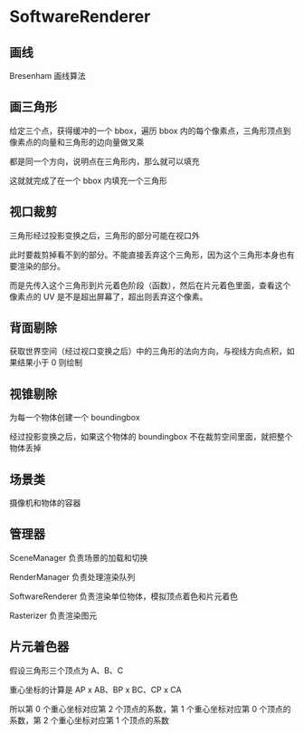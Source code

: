 # SoftwareRenderer

## 画线

Bresenham 画线算法

## 画三角形

给定三个点，获得缓冲的一个 bbox，遍历 bbox 内的每个像素点，三角形顶点到像素点的向量和三角形的边向量做叉乘

都是同一个方向，说明点在三角形内，那么就可以填充

这就就完成了在一个 bbox 内填充一个三角形

## 视口裁剪

三角形经过投影变换之后，三角形的部分可能在视口外

此时要裁剪掉看不到的部分。不能直接丢弃这个三角形，因为这个三角形本身也有要渲染的部分。

而是先传入这个三角形到片元着色阶段（函数），然后在片元着色里面，查看这个像素点的 UV 是不是超出屏幕了，超出则丢弃这个像素。

## 背面剔除

获取世界空间（经过视口变换之后）中的三角形的法向方向，与视线方向点积，如果结果小于 0 则绘制

## 视锥剔除

为每一个物体创建一个 boundingbox

经过投影变换之后，如果这个物体的 boundingbox 不在裁剪空间里面，就把整个物体丢掉

## 场景类

摄像机和物体的容器

## 管理器

SceneManager 负责场景的加载和切换

RenderManager 负责处理渲染队列

SoftwareRenderer 负责渲染单位物体，模拟顶点着色和片元着色

Rasterizer 负责渲染图元

## 片元着色器

假设三角形三个顶点为 A、B、C

重心坐标的计算是 AP x AB、BP x BC、CP x CA

所以第 0 个重心坐标对应第 2 个顶点的系数，第 1 个重心坐标对应第 0 个顶点的系数，第 2 个重心坐标对应第 1 个顶点的系数 
